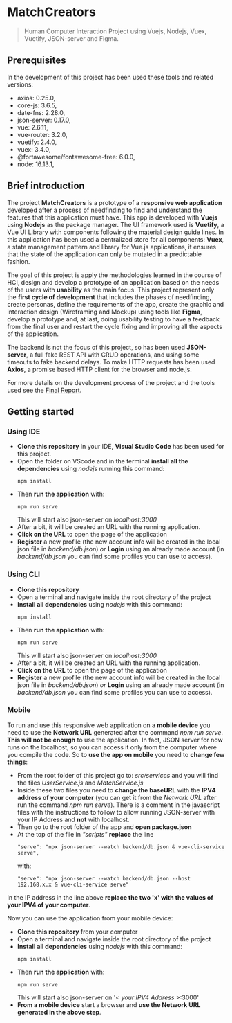 # MatchCreators
> Human Computer Interaction Project using Vuejs, Nodejs, Vuex, Vuetify, JSON-server and Figma.

## Prerequisites
In the development of this project has been used these tools and related versions:
* axios: 0.25.0,
* core-js: 3.6.5,
* date-fns: 2.28.0,
* json-server: 0.17.0,
* vue: 2.6.11,
* vue-router: 3.2.0,
* vuetify: 2.4.0,
* vuex: 3.4.0,
* @fortawesome/fontawesome-free: 6.0.0,
* node: 16.13.1,

## Brief introduction
The project **MatchCreators** is a prototype of a **responsive web application** developed after a process of needfinding to find and understand the features that this application must have. This app is developed with **Vuejs** using **Nodejs** as the package manager. The UI framework used is **Vuetify**, a Vue UI Library with components following the material design guide lines. In this application has been used a centralized store for all components: **Vuex**, a state management pattern and library for Vue.js applications, it ensures that the state of the application can only be mutated in a predictable fashion.

The goal of this project is apply the methodologies learned in the course of HCI, design and develop a prototype of an application based on the needs of the users with **usability** as the main focus. This project represent only the **first cycle of development** that includes the phases of needfinding, create personas, define the requirements of the app, create the graphic and interaction design (Wireframing and Mockup) using tools like **Figma**, develop a prototype and, at last, doing usability testing to have a feedback from the final user and restart the cycle fixing and improving all the aspects of the application.

The backend is not the focus of this project, so has been used **JSON-server**, a full fake REST API with CRUD operations, and using some timeouts to fake backend delays. To make HTTP requests has been used **Axios**, a promise based HTTP client for the browser and node.js.

For more details on the development process of the project and the tools used see the [Final Report]().
## Getting started
### Using IDE
* **Clone this repository** in your IDE, **Visual Studio Code** has been used for this project.
* Open the folder on VScode and in the terminal **install all the dependencies** using *nodejs* running this command:
  ```
  npm install
  ```
* Then **run the application** with:
  ```
  npm run serve
  ```
  This will start also json-server on *localhost:3000*
* After a bit, it will be created an URL with the running application.
* **Click on the URL** to open the page of the application
* **Register** a new profile (the new account info will be created in the local json file in *backend/db.json*) *or* **Login** using an already made account (in *backend/db.json* you can find some profiles you can use to access).

### Using CLI
* **Clone this repository**
* Open a terminal and navigate inside the root directory of the project
* **Install all dependencies** using *nodejs* with this command:
  ```
  npm install
  ```
* Then **run the application** with:
  ```
  npm run serve
  ```
  This will start also json-server on *localhost:3000*
* After a bit, it will be created an URL with the running application.
* **Click on the URL** to open the page of the application
* **Register** a new profile (the new account info will be created in the local json file in *backend/db.json*) *or* **Login** using an already made account (in *backend/db.json* you can find some profiles you can use to access).
       
### Mobile
To run and use this responsive web application on a **mobile device** you need to use the **Network URL** generated after the command *npm run serve*.
**This will not be enough** to use the application. In fact, JSON server for now runs on the localhost, so you can access it only from the computer where you compile the code.
So to **use the app on mobile** you need to **change few things**:

* From the root folder of this project go to: *src/services* and you will find the files *UserService.js* and *MatchService.js*
* Inside these two files you need to **change the baseURL** with the **IPV4 address of your computer** (you can get it from the *Network URL* after run the command *npm run serve*). There is a comment in the javascript files with the instructions to follow to allow running JSON-server with your IP Address and **not** with localhost.
* Then go to the root folder of the app and **open package.json**
* At the top of the file in *"scripts"* **replace** the line
  ```
  "serve": "npx json-server --watch backend/db.json & vue-cli-service serve",
  ```
  with:
  ```
  "serve": "npx json-server --watch backend/db.json --host 192.168.x.x & vue-cli-service serve"
  ```
In the IP address in the line above **replace the two 'x' with the values of your IPV4 of your computer**.

Now you can use the application from your mobile device:
* **Clone this repository** from your computer
* Open a terminal and navigate inside the root directory of the project
* **Install all dependencies** using *nodejs* with this command:
  ```
  npm install
  ```
* Then **run the application** with:
  ```
  npm run serve
  ```
  This will start also json-server on '< *your IPV4 Address* >:3000'
* **From a mobile device** start a browser and **use the Network URL generated in the above step**.
